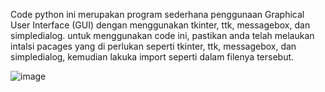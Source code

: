 Code python ini merupakan program sederhana penggunaan Graphical User Interface (GUI) dengan menggunakan tkinter, ttk, messagebox, dan simpledialog.
untuk menggunakan code ini, pastikan anda telah melaukan intalsi pacages yang di perlukan seperti tkinter, ttk, messagebox, dan simpledialog, kemudian lakuka import seperti dalam filenya tersebut.

![image](https://github.com/user-attachments/assets/55c3a606-3a52-4b4e-a571-f56d1d043a50)
